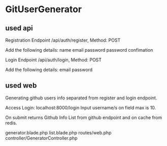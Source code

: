 # GitUserGenerator


used api
----------
Registration Endpoint /api/auth/register, Method: POST

Add the following details:
name
email
password
password confimation


Login Endpoint /api/auth/login, Method: POST

Add the following details:
email
password



used web
---------
Generating github users info separated from register and login endpoint.


Access Login: localhost:8000/login
Input username/s on field max is 10.  

On submit returns Github Info List from github endpoint and on cache from redis.

generator.blade.php
list.blade.php
routes/web.php
controller/GeneratorController.php
